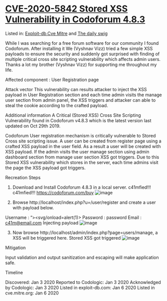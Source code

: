 # [CVE-2020-5842 Stored XSS Vulnerability in Codoforum 4.8.3]()

Listed in: [Exploit-db](https://www.exploit-db.com/exploits/47876),[Cve Mitre](https://cve.mitre.org/cgi-bin/cvename.cgi?name=CVE-2020-5842) and [The daily swig](https://portswigger.net/daily-swig/codoforum-software-patched-against-stored-xss-vulnerability)

While I was searching for a free forum software for our community I found Codoforum. After installing it We (Vyshnav Vizz) tried a few simple XSS payloads to ensure the security and suddenly got surprised with finding of multiple critical cross site scripting vulnerability which affects admin users. Thanks a lot my brother (Vyshnav Vizz) for supporting me throughout my life.

Affected component : User Registration page

Attack vector
This vulnerability can results attacker to inject the XSS payload in User Registration section and each time admin visits the manage user section from admin panel, the XSS triggers and attacker can able to steal the cookie according to the crafted payload.

Additional information
A Critical (Stored XSS) Cross Site Scripting Vulnerability found in Codoforum v4.8.3 which is the latest version last updated on Oct 29th 2019.

Codoforum User registration mechanism is critically vulnerable to Stored Cross site scripting issue. A user can be created from register page using a crafted XSS payload in the user field. As a result a user will be created with XSS payload.
If the admin visits the user manage section using admin dashboard section from manage user section XSS got triggers. Due to this Stored XSS vulnerability which stores in the server, each time admins visit the page the XSS payload got triggers.

Recreation Steps
1. Download and Install Codoforum 4.8.3 in a local server.
c41mfied!!!
c41mfied!!!
https://codoforum.com/buy
![image](https://user-images.githubusercontent.com/58906808/153190114-b9749d74-87fd-4528-be5f-37b98f389277.png)


2. Browse http://localhost/index.php?u=/user/register and create a user with payload below.

Username : “><svg/onload=alert(1)>
Password : password
Email : c41m@email.com
Injecting payload
![image](https://user-images.githubusercontent.com/58906808/153190180-f2de6db3-2ed5-4e08-a79a-5bafc6aee135.png)


3. Now browse http://localhost/admin/index.php?page=users/manage, a XSS will be triggered here.
Stored XSS got triggered
![image](https://user-images.githubusercontent.com/58906808/153190268-0c06f4bb-d2fa-4e8e-9b7a-f01ccbef2382.png)


Mitigation

Input validation and output sanitization and escaping will make application safe.

Timeline

Discovered: Jan 3 2020
Reported to Codologic: Jan 3 2020
Acknowledged by Codologic: Jan 3 2020
Listed in exploit-db.com: Jan 6 2020
Listed in cve.mitre.org: Jan 6 2020
